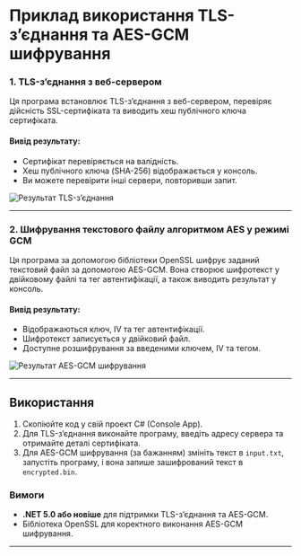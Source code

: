# Приклад використання TLS-з’єднання та AES-GCM шифрування

### 1. TLS-з’єднання з веб-сервером

Ця програма встановлює TLS-з’єднання з веб-сервером, перевіряє дійсність SSL-сертифіката та виводить хеш публічного ключа сертифіката.

#### Вивід результату:
- Сертифікат перевіряється на валідність.
- Хеш публічного ключа (SHA-256) відображається у консоль.
- Ви можете перевірити інші сервери, повторивши запит.

![Результат TLS-з’єднання](https://github.com/user-attachments/assets/36c2533d-f586-4ec8-bea9-3ef465075b21)

---

### 2. Шифрування текстового файлу алгоритмом AES у режимі GCM

Ця програма за допомогою бібліотеки OpenSSL шифрує заданий текстовий файл за допомогою AES-GCM. Вона створює шифротекст у двійковому файлі та тег автентифікації, а також виводить результат у консоль.

#### Вивід результату:
- Відображаються ключ, IV та тег автентифікації.
- Шифротекст записується у двійковий файл.
- Доступне розшифрування за введеними ключем, IV та тегом.

![Результат AES-GCM шифрування](https://github.com/user-attachments/assets/3df3f2b4-d703-40fd-b738-11269598a81d)

---

## Використання

1. Скопіюйте код у свій проект C# (Console App).
2. Для TLS-з’єднання виконайте програму, введіть адресу сервера та отримайте деталі сертифіката.
3. Для AES-GCM шифрування (за бажанням) змініть текст в `input.txt`, запустіть програму, і вона запише зашифрований текст в `encrypted.bin`.

### Вимоги

- **.NET 5.0 або новіше** для підтримки TLS-з’єднання та AES-GCM.
- Бібліотека OpenSSL для коректного виконання AES-GCM шифрування.

---
